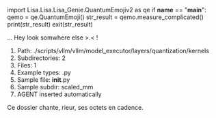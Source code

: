 
import Lisa.Lisa.Lisa_Genie.QuantumEmojiv2 as qe
if __name__ == "__main__":
  qemo = qe.QuantumEmoji()
  str_result = qemo.measure_complicated()
  print(str_result)
  exit(str_result)

... Hey look somwhere else >.< !

1. Path: ./scripts/vllm/vllm/model_executor/layers/quantization/kernels
2. Subdirectories: 2
3. Files: 1
4. Example types: .py
5. Sample file: __init__.py
6. Sample subdir: scaled_mm
7. AGENT inserted automatically

Ce dossier chante, rieur, ses octets en cadence.
